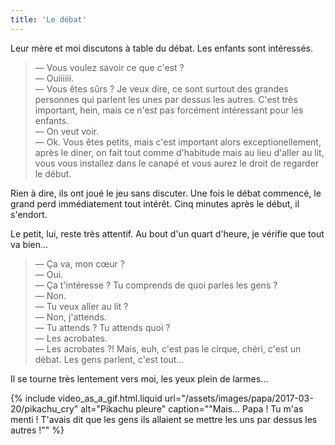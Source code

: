 ```yaml
---
title: 'Le débat'
---
```


Leur mère et moi discutons à table du débat. Les enfants sont intéressés.

> — Vous voulez savoir ce que c'est ?  
> — Ouiiiiii.  
> — Vous êtes sûrs ? Je veux dire, ce sont surtout des grandes personnes qui
> parlent les unes par dessus les autres. C'est très important, hein, mais ce
> n'est pas forcément intéressant pour les enfants.  
> — On veut voir.  
> — Ok. Vous êtes petits, mais c'est important alors exceptionellement, après le
> diner, on fait tout comme d'habitude mais au lieu d'aller au lit, vous vous
> installez dans le canapé et vous aurez le droit de regarder le début.

Rien à dire, ils ont joué le jeu sans discuter. Une fois le débat commencé, le
grand perd immédiatement tout intérêt. Cinq minutes après le début, il s'endort.

Le petit, lui, reste très attentif. Au bout d'un quart d'heure, je vérifie que
tout va bien…

> — Ça va, mon cœur ?  
> — Oui.  
> — Ça t'intéresse ? Tu comprends de quoi parles les gens ?  
> — Non.  
> — Tu veux aller au lit ?  
> — Non, j'attends.  
> — Tu attends ? Tu attends quoi ?  
> — Les acrobates.  
> — Les acrobates ?! Mais, euh, c'est pas le cirque, chéri, c'est un débat. Les
> gens parlent, c'est tout…

Il se tourne très lentement vers moi, les yeux plein de larmes…

{% include video_as_a_gif.html.liquid
url="/assets/images/papa/2017-03-20/pikachu_cry"
alt="Pikachu pleure"
caption=""Mais… Papa ! Tu m'as menti ! T'avais dit que les gens ils allaient se mettre les uns par dessus les autres !""
%}
